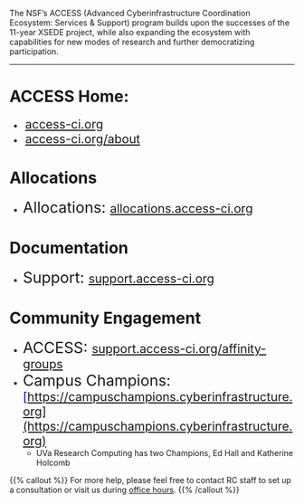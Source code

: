 <p class="lead">The NSF’s ACCESS (Advanced Cyberinfrastructure Coordination Ecosystem: Services & Support) program builds upon the successes of the 11-year XSEDE project, while also expanding the ecosystem with capabilities for new modes of research and further democratizing participation.

---

# ACCESS Home:
 - <span>&nbsp;</span><span style="font-size:16pt;color:blue">[access-ci.org](https://access-ci.org)</span>
 - <span>&nbsp;</span><span style="font-size:16pt;color:blue">[access-ci.org/about](https://access-ci.org/about)</span>

# Allocations
 -  <span style="font-size:20pt;">Allocations: </span><span style="font-size:16pt;color:blue">[allocations.access-ci.org](https://allocations.access-ci.org)</span>

# Documentation
 -  <span style="font-size:20pt;">Support: </span><span style="font-size:16pt;color:blue">[support.access-ci.org](https://support.access-ci.org)</span>

# Community Engagement
-  <span style="font-size:20pt;">ACCESS: </span><span style="font-size:16pt;color:blue">[support.access-ci.org/affinity-groups](https://support.access-ci.org/affinity-groups)</span>
-  <span style="font-size:20pt;">Campus Champions: </span><span style="font-size:16pt;color:blue">[https://campuschampions.cyberinfrastructure.org](https://campuschampions.cyberinfrastructure.org)</span>
   - UVa Research Computing has two Champions, Ed Hall and Katherine Holcomb

{{% callout %}}
For more help, please feel free to contact RC staff to set up a consultation or visit us during [office hours](/support/#office-hours).
{{% /callout %}}
